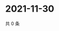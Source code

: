 # 2021-11-30

共 0 条

<!-- BEGIN WEIBO -->
<!-- 最后更新时间 Tue Nov 30 2021 13:00:40 GMT+0800 (China Standard Time) -->

<!-- END WEIBO -->
